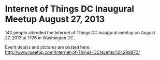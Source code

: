 Internet of Things DC Inaugural Meetup
August 27, 2013
======================================

140 people attended the Internet of Things DC inaugural meetup on August 27, 2013 at 1776 in Washington DC.

Event details and pictures are posted here:  http://www.meetup.com/Internet-of-Things-DC/events/124299872/

